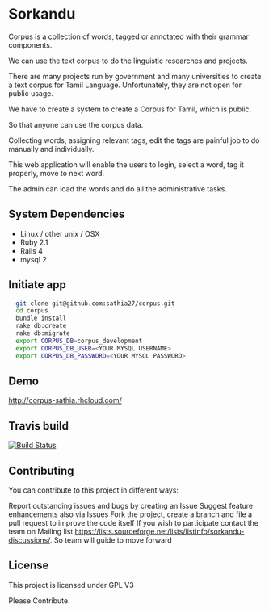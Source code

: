 # Sorkandu
  Corpus is a collection of words, tagged or annotated with their grammar components.

  We can use the text corpus to do the linguistic researches and projects.

  There are many projects run by government and many universities to create
  a text corpus for Tamil Language. Unfortunately, they are not open for public usage.

  We have to create a system to create a Corpus for Tamil, which is public.

  So that anyone can use the corpus data.

  Collecting words, assigning relevant tags, edit the tags are painful job to do manually and individually.

  This web application will enable the users to login, select a word, tag it properly, move to next word.

  The admin can load the words and do all the administrative tasks.

## System Dependencies
  * Linux / other unix / OSX 
  * Ruby 2.1
  * Rails 4
  * mysql 2

## Initiate app
```bash
  git clone git@github.com:sathia27/corpus.git
  cd corpus
  bundle install
  rake db:create
  rake db:migrate
  export CORPUS_DB=corpus_development
  export CORPUS_DB_USER=<YOUR MYSQL USERNAME>
  export CORPUS_DB_PASSWORD=<YOUR MYSQL PASSWORD>
```

## Demo
  http://corpus-sathia.rhcloud.com/

## Travis build
[![Build Status](https://travis-ci.org/sathia27/corpus.svg?branch=master)](https://travis-ci.org/sathia27/corpus)

## Contributing

You can contribute to this project in different ways:

Report outstanding issues and bugs by creating an Issue
Suggest feature enhancements also via Issues
Fork the project, create a branch and file a pull request to improve the code itself
If you wish to participate contact the team on Mailing list https://lists.sourceforge.net/lists/listinfo/sorkandu-discussions/. So team will guide to move forward

## License
  This project is licensed under GPL V3

Please Contribute.
